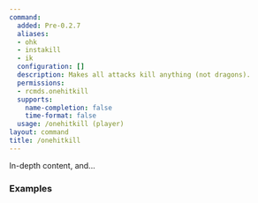 ```yaml
---
command:
  added: Pre-0.2.7
  aliases:
  - ohk
  - instakill
  - ik
  configuration: []
  description: Makes all attacks kill anything (not dragons).
  permissions:
  - rcmds.onehitkill
  supports:
    name-completion: false
    time-format: false
  usage: /onehitkill (player)
layout: command
title: /onehitkill
---
```


In-depth content, and...

### Examples

